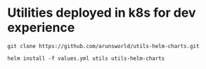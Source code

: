 # Utilities deployed in k8s for dev experience

    git clone https://github.com/arunsworld/utils-helm-charts.git

    helm install -f values.yml utils utils-helm-charts